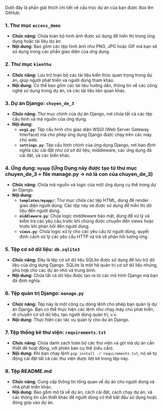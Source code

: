 Dưới đây là phần giải thích chi tiết về cấu trúc dự án của bạn được đưa lên GitHub:

### 1. **Thư mục `access_demo`**
- **Chức năng:** Chứa toàn bộ hình ảnh được sử dụng để hiển thị trong ứng dụng hoặc tài liệu dự án.
- **Nội dung:** Bao gồm các tệp hình ảnh như PNG, JPG hoặc GIF mà bạn sẽ sử dụng trong các phần giao diện của ứng dụng.

### 2. **Thư mục `kienthu`**
- **Chức năng:** Lưu trữ toàn bộ các tài liệu kiến thức quan trọng trong dự án, giúp người phát triển và người dùng tham khảo.
- **Nội dung:** Có thể bao gồm các tài liệu hướng dẫn, thông tin về các công nghệ sử dụng trong dự án, và các tài liệu liên quan khác.

### 3. **Dự án Django: `chuyen_de_3`**
- **Chức năng:** Thư mục chính của dự án Django, nơi chứa tất cả các tệp cấu hình và mã nguồn của ứng dụng.
- **Nội dung:**
  - **`wsgi.py`**: Tệp cấu hình cho giao diện WSGI (Web Server Gateway Interface) mà cho phép ứng dụng Django được chạy trên các máy chủ web.
  - **`settings.py`**: Tệp cấu hình chính của ứng dụng Django, nơi bạn định nghĩa các cài đặt như cơ sở dữ liệu, middleware, các ứng dụng đã cài đặt, và các biến khác.

### 4. **Ứng dụng: `myapp` (Ứng Dụng này được tạo từ thư mục chuyen_de_3 + file manage.py -> nó là con của chuyen_de_3)**
- **Chức năng:** Chứa mã nguồn và logic của một ứng dụng cụ thể trong dự án Django.
- **Nội dung:**
  - **`templates/myapp/`**: Thư mục chứa các tệp HTML, dùng để render giao diện người dùng. Các tệp này sẽ được sử dụng để hiển thị dữ liệu đến người dùng.
  - **`middleware.py`**: Chứa logic middleware bảo mật, dùng để xử lý và kiểm tra các yêu cầu trước khi chúng được chuyển đến views hoặc trước khi phản hồi đến người dùng.
  - **`views.py`**: Chứa logic xử lý cho các yêu cầu từ người dùng, quyết định cách xử lý các yêu cầu HTTP và trả về phản hồi tương ứng.

### 5. **Tệp cơ sở dữ liệu: `db.sqlite3`**
- **Chức năng:** Đây là tệp cơ sở dữ liệu SQLite được sử dụng để lưu trữ dữ liệu của ứng dụng Django. SQLite là một hệ quản trị cơ sở dữ liệu nhúng, phù hợp cho các dự án nhỏ và trung bình.
- **Nội dung:** Chứa tất cả dữ liệu được tạo ra từ các mô hình Django mà bạn đã định nghĩa.

### 6. **Tệp quản trị Django: `manage.py`**
- **Chức năng:** Tệp này là một công cụ dòng lệnh cho phép bạn quản lý dự án Django. Bạn có thể thực hiện các lệnh như chạy máy chủ phát triển, di chuyển cơ sở dữ liệu, tạo người dùng quản trị, v.v.
- **Nội dung:** Thực hiện các tác vụ quản lý cho dự án Django.

### 7. **Tệp thống kê thư viện: `requirements.txt`**
- **Chức năng:** Chứa danh sách toàn bộ các thư viện và gói mà dự án cần thiết để hoạt động, với phiên bản cụ thể (nếu cần).
- **Nội dung:** Khi bạn chạy lệnh `pip install -r requirements.txt`, nó sẽ tự động cài đặt tất cả các thư viện được liệt kê trong tệp này.

### 8. **Tệp README.md**
- **Chức năng:** Cung cấp thông tin tổng quan về dự án cho người dùng và nhà phát triển khác.
- **Nội dung:** Bao gồm mô tả về dự án, cách cài đặt, cách chạy dự án, và các thông tin cần thiết khác để người dùng có thể bắt đầu sử dụng hoặc đóng góp vào dự án.
